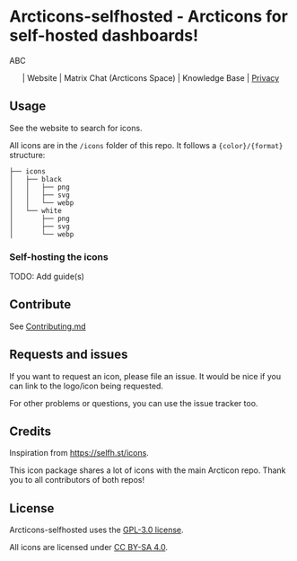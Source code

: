 # Arcticons-selfhosted - Arcticons for self-hosted dashboards!

ABC

<center>

| Website | Matrix Chat (Arcticons Space) | Knowledge Base | [Privacy](PRIVACY.md)

</center>

## Usage

See the website to search for icons.

All icons are in the `/icons` folder of this repo. It follows a `{color}/{format}` structure:

```
├── icons
│   ├── black
│   │   ├── png
│   │   ├── svg
│   │   └── webp
│   └── white
│       ├── png
│       ├── svg
│       └── webp
```

### Self-hosting the icons

TODO: Add guide(s)

## Contribute

See [Contributing.md](CONTRIBUTING.md)

## Requests and issues

If you want to request an icon, please file an issue. It would be nice if you can link to the logo/icon being requested.

For other problems or questions, you can use the issue tracker too.

## Credits

Inspiration from https://selfh.st/icons.

This icon package shares a lot of icons with the main Arcticon repo. Thank you to all contributors of both repos!

## License

Arcticons-selfhosted uses the [GPL-3.0 license](https://www.gnu.org/licenses/gpl-3.0.en.html).

All icons are licensed under [CC BY-SA 4.0](https://creativecommons.org/licenses/by-sa/4.0/).